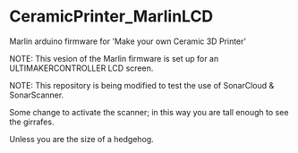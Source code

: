 # CeramicPrinter_MarlinLCD
Marlin arduino firmware for 'Make your own Ceramic 3D Printer'

NOTE: This vesion of the Marlin firmware is set up for an ULTIMAKERCONTROLLER LCD screen.

NOTE: This repository is being modified to test the use of SonarCloud & SonarScanner.

Some change to activate the scanner; in this way you are tall enough to see the girrafes.

Unless you are the size of a hedgehog.